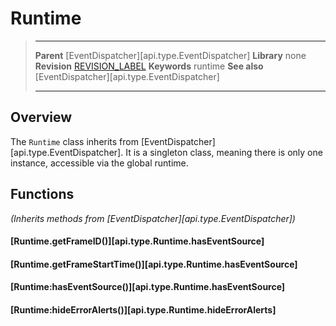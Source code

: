 # Runtime

> --------------------- ------------------------------------------------------------------------------------------
> __Parent__            [EventDispatcher][api.type.EventDispatcher]
> __Library__           none
> __Revision__          [REVISION_LABEL](REVISION_URL)
> __Keywords__          runtime
> __See also__          [EventDispatcher][api.type.EventDispatcher]
> --------------------- ------------------------------------------------------------------------------------------

## Overview

The `Runtime` class inherits from [EventDispatcher][api.type.EventDispatcher]. It is a singleton class, meaning there is only one instance, accessible via the global runtime.


## Functions

_(Inherits methods from [EventDispatcher][api.type.EventDispatcher])_

#### [Runtime.getFrameID()][api.type.Runtime.hasEventSource]

#### [Runtime.getFrameStartTime()][api.type.Runtime.hasEventSource]

#### [Runtime:hasEventSource()][api.type.Runtime.hasEventSource]

#### [Runtime:hideErrorAlerts()][api.type.Runtime.hideErrorAlerts]
